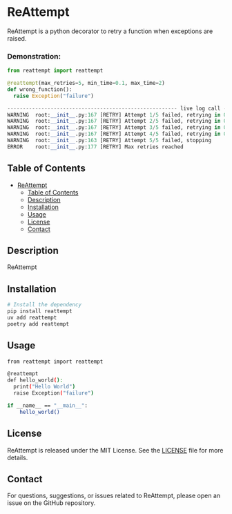 # ReAttempt

ReAttempt is a python decorator to retry a function when exceptions are raised.

### Demonstration:

```python
from reattempt import reattempt

@reattempt(max_retries=5, min_time=0.1, max_time=2)
def wrong_function():
  raise Exception("failure")

------------------------------------------------------- live log call -------------------------------------------------------
WARNING  root:__init__.py:167 [RETRY] Attempt 1/5 failed, retrying in 0.17 seconds...
WARNING  root:__init__.py:167 [RETRY] Attempt 2/5 failed, retrying in 0.19 seconds...
WARNING  root:__init__.py:167 [RETRY] Attempt 3/5 failed, retrying in 0.19 seconds...
WARNING  root:__init__.py:167 [RETRY] Attempt 4/5 failed, retrying in 0.19 seconds...
WARNING  root:__init__.py:163 [RETRY] Attempt 5/5 failed, stopping
ERROR    root:__init__.py:177 [RETRY] Max retries reached
```

## Table of Contents

- [ReAttempt](#ReAttempt)
  - [Table of Contents](#table-of-contents)
  - [Description](#description)
  - [Installation](#installation)
  - [Usage](#usage)
  - [License](#license)
  - [Contact](#contact)

## Description

ReAttempt 

## Installation

```bash
# Install the dependency
pip install reattempt
uv add reattempt
poetry add reattempt
```

## Usage

```bash
from reattempt import reattempt

@reattempt
def hello_world():
  print("Hello World")
  raise Exception("failure")

if __name__ == "__main__":
    hello_world()
```


## License

ReAttempt is released under the MIT License. See the [LICENSE](LICENSE) file for more details.

## Contact

For questions, suggestions, or issues related to ReAttempt, please open an issue on the GitHub repository.


